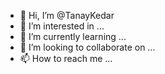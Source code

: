 - 👋 Hi, I’m @TanayKedar
- 👀 I’m interested in ...
- 🌱 I’m currently learning ...
- 💞️ I’m looking to collaborate on ...
- 📫 How to reach me ...

<!---
TanayKedar/TanayKedar is a ✨ special ✨ repository because its `README.md` (this file) appears on your GitHub profile.
You can click the Preview link to take a look at your changes.
--->
